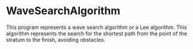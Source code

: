 # WaveSearchAlgorithm
This program represents a wave search algorithm or a Lee algorithm. This algorithm represents the search for the 
shortest path from the point of the stratum to the finish, avoiding obstacles.
